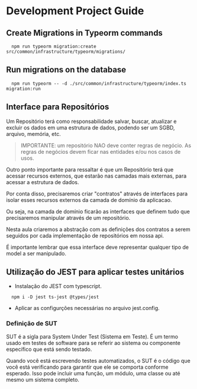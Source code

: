 # Development Project Guide

## Create Migrations in Typeorm commands

```shell
  npm run typeorm migration:create src/common/infrastructure/typeorm/migrations/
```

## Run migrations on the database

```shell
  npm run typeorm -- -d ./src/common/infrastructure/typeorm/index.ts migration:run
```

## Interface para Repositórios

Um Repositório terá como responsabilidade salvar, buscar, atualizar e excluir os dados em uma estrutura de dados, podendo ser um SGBD, arquivo, memória, etc.

> IMPORTANTE: um repositório NAO deve conter regras de negócio. As regras de negócios devem ficar nas entidades e/ou nos casos de usos.

Outro ponto importante para ressaltar é que um Repositório terá que acessar recursos externos, que estarão nas camadas mais externas, para acessar a estrutura de dados.

Por conta disso, precisaremos criar "contratos" através de interfaces para isolar esses recursos externos da camada de domínio da aplicacao.

Ou seja, na camada de domínio ficarão as interfaces que definem tudo que precisaremos manipular através de um repositório.

Nesta aula criaremos a abstração com as definições dos contratos a serem seguidos por cada implementação de repositórios em nossa api.

É importante lembrar que essa interface deve representar qualquer tipo de model a ser manipulado.

## Utilização do JEST para aplicar testes unitários

- Instalação do JEST com typescript.

```shell
  npm i -D jest ts-jest @types/jest
```

- Aplicar as configurções necessárias no arquivo jest.config.

### Definição de SUT

SUT é a sigla para System Under Test (Sistema em Teste). É um termo usado em testes de software para se referir ao sistema ou componente específico que está sendo testado.

Quando você está escrevendo testes automatizados, o SUT é o código que você está verificando para garantir que ele se comporta conforme esperado. Isso pode incluir uma função, um módulo, uma classe ou até mesmo um sistema completo.



